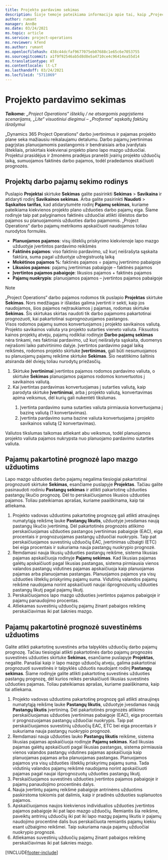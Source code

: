 ```yaml
---
title: Projekto pardavimo sekimas
description: Šioje temoje pateikiama informacija apie tai, kaip „Project Operations“ eiga sekama pagal projekto darbo pajamas.
author: rumant
manager: AnnBe
ms.date: 03/24/2021
ms.topic: article
ms.service: project-operations
ms.reviewer: kfend
ms.author: rumant
ms.openlocfilehash: 438c44dcfaf9677075eb07688c1e65c6e7053755
ms.sourcegitcommit: a1f9f92546ab5d8d8e5a4710ce4c96414ea55d14
ms.translationtype: HT
ms.contentlocale: lt-LT
ms.lasthandoff: 03/24/2021
ms.locfileid: "5711069"
---
```

# <a name="project-sales-tracking"></a>Projekto pardavimo sekimas

_**Taikoma:** „Project Operations“ išteklių / ne atsargomis pagrįstiems scenarijams, „Lite“ visuotiniui diegimui – „Proforma“ sąskaitų faktūrų išrašymui_

„Dynamics 365 Project Operations“ darbo įvertinimus ir pajamas projekto plane seka mažiausiu reikalaujamu detalumu. Darbo pajamų įvertinimas pagrįstas planuojamomis pastangomis ir bendraisiais arba įvardytais ištekliais, priskirtais kiekvienai projekto plano lapo mazgo užduočiai. Projektui prasidėjus ir žmonėms pradėjus pranešti įvairių projekto užduočių laiką, sumuojamos faktinės darbo pajamos, todėl pradedamos skaičiuoti prognozės.

## <a name="labor-revenue-tracking-view"></a>Projektų darbo pajamų sekimo rodinys

Puslapio **Projektai** skirtuke **Sekimas** galite pasirinkti **Sekimas** > **Savikaina** ir atidaryti rodinį **Savikainos sekimas**. Arba galite pasirinkti **Naudoti** > **Sąskaitos tarifas**, kad atidarytumėte rodinį **Pajamų sekimas**, kuriame pateikiama kiekvienos projekto plano užduoties darbo pajamų eiga. Šiame rodinyje taip pat palyginamos faktinės užduočiai atlikti išleistos darbo pajamos su planuojamomis užduoties darbo pajamomis. „Project Operations“ darbo pajamų metrikoms apskaičiuoti naudojamos toliau nurodytos formulės.

- **Planuojamos pajamos**: visų išteklių priskyrimo kiekvienoje lapo mazgo užduotyje įvertintos pardavimo reikšmės
- **Faktinės pajamos**: viso faktinio pardavimo, už kurį neišrašyta sąskaita faktūra, suma pagal užduotyje užregistruotą laiką
- **Mokėtinos pajamos %**: faktinės pajamos ÷ pajamų įvertinimo pabaigoje
- **Likusios pajamos**: pajamų įvertinimas pabaigoje – faktinės pajamos
- **Įvertintos pajamos pabaigoje**: likusios pajamos + faktinės pajamos
- **Pajamų nuokrypis**: planuojamos pajamos – įvertintos pajamos pabaigoje


> [!NOTE]
> „Project Operations“ darbo pajamos rodomos tik puslapio **Projektas** skirtuke **Sekimas**. Nors medžiagas ir išlaidas galima įvertinti ir sekti, kaip jos naudojamos, šios pajamos neįtraukiamos į pajamas, rodomas skirtuke **Sekimas**. Šis skirtukas skirtas naudoti tik darbo pajamoms pakartotinai prognozuoti, kai pakartotinai suprognozuojamos pastangos.  
> Visos rodomos pajamų sumos konvertuojamos į projekto savikainos valiutą. Projekto savikainos valiuta yra projekto sutarties vieneto valiuta. Fiksuotos kainos projektų atveju, pajamų rodikliai rodinyje **Darbo pajamų sekimas** nėra tinkami, nes faktiniai pardavimo, už kurį neišrašyta sąskaita, duomenys neįrašomi laiko patvirtinimo dalyje.
> Įvertintos pardavimo pagal laiką reikšmės, rodomos projekto skirtuke **Įvertinimas**, gali būti nesumuojamos su planuojamų pajamų reikšme skirtuke **Sekimas**. Šio neatitikimo šaltinis atsiranda dėl dviejų toliau nurodytų priežasčių.
><ol>
   ><li> Skirtuke <b>Įvertinimai</b> įvertintos pajamos rodomos pardavimo valiuta, o skirtuke <b>Sekimas</b> planuojamos pajamos rodomos konvertuotos į savikainos valiutą. </li>
   ><li> Kai įvertintas pardavimas konvertuojamas į sutarties valiutą, kaip parodyta skirtuke <b>Įvertinimai</b>, arba į projekto valiutą, konvertavimas apima veiksmus, dėl kurių gali nukentėti tikslumas. </li>
><ol>
><li> Įvertinta pardavimo suma sutarties valiuta pirmiausia konvertuojama į bazinę valiutą (1 konvertavimas).</li>
><li> Įvertinta pardavimo suma bazine valiuta konvertuojama į projekto savikainos valiutą (2 konvertavimas). </li>
></ol>
></ol>
> Valiutos tikslumas taikomas atliekant abu veiksmus, todėl planuojamos projekto valiuta pajamos nukrypsta nuo planuojamo pardavimo sutarties valiuta.
   

## <a name="reprojecting-revenues-on-leaf-node-tasks"></a>Pajamų pakartotinė prognozė lapo mazgo užduotims

Lapo mazgo užduoties darbo pajamų negalima tiesiogiai pakartotinai prognozuoti skirtuke **Sekimas**, esančiame puslapyje **Projektas**. Tačiau galite pasinaudoti rodiniu **Pastangų sekimas** ir atlikti pakartotinę užduoties pastangų likučio prognozę. Dėl to perskaičiuojamos likusios užduoties pajamos. Toliau pateikiamas aprašas, kuriame paaiškinama, kaip tai atliekama.

1. Projekto vadovas užduotims pakartotinę prognozę gali atlikti atnaujinęs numatytąją reikšmę lauke **Pastangų likutis**, užduotyje įvesdamas naują pastangų likučio įvertinimą. Dėl pakartotinės prognozės atlikimo perskaičiuojamas užduoties pastangos įvertinimas pabaigoje (EAC), eiga procentais ir prognozuojamas pastangų užduočiai nuokrypis. Taip pat perskaičiuojamos suvestinių užduočių EAC, įvertinimas užbaigti (ETC) bei eiga procentais ir sukuriama nauja pastangų nuokrypio prognozė.
2. Remdamasi nauja likusių užduoties pastangų reikšme, sistema likusias pajamas apskaičiuoja rodinyje **Pajamų sekimas**. Kad likusias pajamas galėtų apskaičiuoti pagal likusias pastangas, sistema pirmiausia vienos valandos pastangų vidutines pajamas apskaičiuoja kaip planuojamas pajamas arba planuojamas pastangas. Planuojamos pajamos yra visų užduoties išteklių priskyrimų pajamų suma. Vidutinių valandos pajamų reikšmė naudojama norint apskaičiuoti naujai išprognozuotų užduoties pastangų likutį pagal pajamų likutį.
3. Perskaičiuojamos lapo mazgo užduoties įvertintos pajamos pabaigoje ir pajamų panaudojimo procentas.
4. Atliekamas suvestinių užduočių pajamų žinant pabaigos reikšmę perskaičiavimas iki pat šaknies mazgo.

## <a name="reprojecting-revenues-on-summary-tasks"></a>Pajamų pakartotinė prognozė suvestinėms užduotims

Galite atlikti pakartotinę suvestinės arba talpyklės užduočių darbo pajamų prognozę. Tačiau tiesiogiai atlikti pakartotinės darbo pajamų prognozės suvestinės užduoties skirtuke **Sekimas**, esančiame puslapyje **Projektas**, negalite. Panašiai kaip ir lapo mazgo užduočių atveju, galima pakartotinai prognozuoti suvestinės ir talpyklės užduotis naudojant rodinį **Pastangų sekimas**. Šiame rodinyje galite atlikti pakartotinę suvestinės užduoties pastangų prognozę, dėl kurios reikės perskaičiuoti likusias suvestinės užduoties pajamas. Toliau pateikiamas aprašas, kuriame paaiškinama, kaip tai atliekama.

1. Projekto vadovas užduotims pakartotinę prognozę gali atlikti atnaujinęs numatytąją reikšmę lauke **Pastangų likutis**, užduotyje įvesdamas naują **Pastangų likutis** įvertinimą. Dėl pakartotinės prognozės atlikimo perskaičiuojamas užduoties įvertinimas pabaigoje (EAC), eiga procentais ir prognozuojamas pastangų užduočiai nuokrypis. Taip pat perskaičiuojamos suvestinių užduočių EAC, ETC bei eiga procentais ir sukuriama nauja pastangų nuokrypio prognozė.
2. Remdamasi nauja užduoties lauko **Pastangų likutis** reikšme, sistema likusias pajamas apskaičiuoja rodinyje **Pajamų sekimas**. Kad likusias pajamas galėtų apskaičiuoti pagal likusias pastangas, sistema pirmiausia vienos valandos pastangų vidutines pajamas apskaičiuoja kaip planuojamas pajamas arba planuojamas pastangas. Planuojamos pajamos yra visų užduoties išteklių priskyrimų pajamų suma. Tada vidutinių valandos pajamų reikšmė naudojama norint apskaičiuoti pajamas pagal naujai išprognozuotų užduoties pastangų likutį.
3. Perskaičiuojamos suvestinės užduoties įvertintos pajamos pabaigoje ir pajamų panaudojimo procentinės dalys.
4. Nauja įvertintų pajamų reikšmė pabaigoje antrinėms užduotims paskirstoma tokiomis pat dalimis, kaip ir pradinės užduoties suplanuotos pajamos.
5. Apskaičiuojamos naujos kiekvienos individualios užduoties įvertintos pajamos pabaigoje iki pat lapo mazgo užduočių. Remiantis šia reikšme, paveiktų antrinių užduočių iki pat iki lapo mazgų pajamų likutis ir pajamų naudojimo procentinė dalis bus perskaičiuota remiantis pajamų kiekiu esant užbaigimo reikšmei. Taip sukuriama nauja pajamų užduočiai nuokrypio prognozė. 
6. Atliekamas suvestinių užduočių pajamų žinant pabaigos reikšmę perskaičiavimas iki pat šaknies mazgo.


[!INCLUDE[footer-include](../includes/footer-banner.md)]

